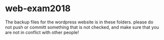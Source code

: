 # web-exam2018

The backup files for the wordpress website is in these folders.
please do not push or committ something that is not checked, and make sure that you are not in conflict with other people!
